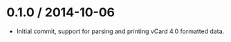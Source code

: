 0.1.0 / 2014-10-06
==================

  * Initial commit, support for parsing and printing vCard 4.0 formatted data.